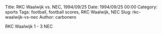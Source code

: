 Title: RKC Waalwijk vs. NEC, 1994/09/25
Date: 1994/09/25 00:00
Category: sports
Tags: football, football scores, RKC Waalwijk, NEC
Slug: rkc-waalwijk-vs-nec
Author: carbonero


RKC Waalwijk 1 - 3 NEC

